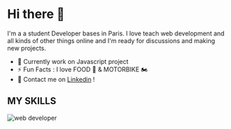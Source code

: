 # Hi there 👋


I'm a a student Developer bases in Paris. I love teach web development and all kinds of other things online and I'm ready for discussions and making new projects.

* 💼 Currently work on Javascript project
* ⚡️ Fun Facts : I love FOOD 🌭 & MOTORBIKE 🏍
* 📱  Contact me on  [Linkedin](https://www.linkedin.com/in/marinedacalor/) !


## MY SKILLS

![web developer](https://user-images.githubusercontent.com/60185510/127223494-88ce5c6c-9f0f-4ff5-9522-2e13efea4ddc.jpg)




